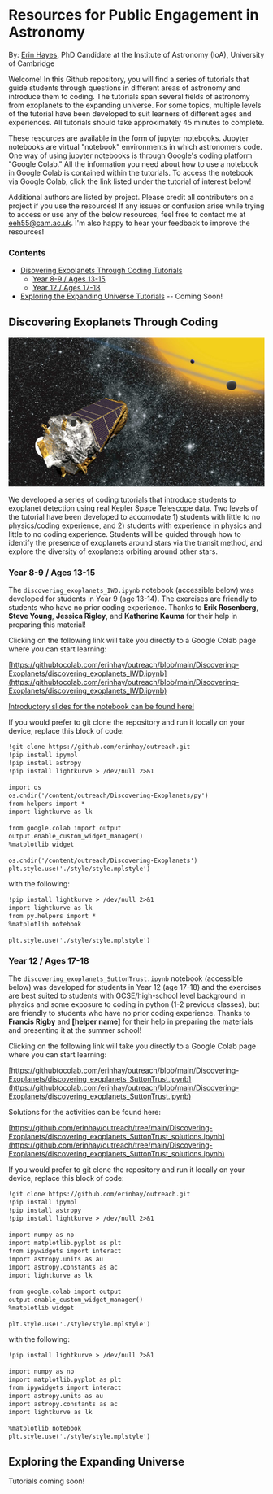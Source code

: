# Resources for Public Engagement in Astronomy

By: [Erin Hayes](https://www.ast.cam.ac.uk/people/Erin.Hayes), PhD Candidate at the Institute of Astronomy (IoA), University of Cambridge

Welcome! In this Github repository, you will find a series of tutorials that guide students through questions in different areas of astronomy and introduce them to coding. The tutorials span several fields of astronomy from exoplanets to the expanding universe. For some topics, multiple levels of the tutorial have been developed to suit learners of different ages and experiences. All tutorials should take approximately 45 minutes to complete.

These resources are available in the form of jupyter notebooks. Jupyter notebooks are virtual "notebook" environments in which astronomers code. One way of using jupyter notebooks is through Google's coding platform "Google Colab." All the information you need about how to use a notebook in Google Colab is contained within the tutorials. To access the notebook via Google Colab, click the link listed under the tutorial of interest below!

Additional authors are listed by project. Please credit all contributers on a project if you use the resources! If any issues or confusion arise while trying to access or use any of the below resources, feel free to contact me at <eeh55@cam.ac.uk>. I'm also happy to hear your feedback to improve the resources!

### Contents
* [Disovering Exoplanets Through Coding Tutorials](https://github.com/erinhay/outreach?tab=readme-ov-file#discovering-exoplanets-through-coding)
  *  [Year 8-9 / Ages 13-15](https://github.com/erinhay/outreach?tab=readme-ov-file#year-8-9--ages-13-15)
  *  [Year 12 / Ages 17-18](https://github.com/erinhay/outreach?tab=readme-ov-file#year-12--ages-17-18)
* [Exploring the Expanding Universe Tutorials](https://github.com/erinhay/outreach/blob/main/README.md#exploring-the-expanding-universe) -- Coming Soon!

## Discovering Exoplanets Through Coding

![Kepler](https://github.com/erinhay/outreach/blob/main/Discovering-Exoplanets/images/kepler.jpeg?raw=1)

We developed a series of coding tutorials that introduce students to exoplanet detection using real Kepler Space Telescope data. Two levels of the tutorial have been developed to accomodate 1) students with little to no physics/coding experience, and 2) students with experience in physics and little to no coding experience. Students will be guided through how to identify the presence of exoplanets around stars via the transit method, and explore the diversity of exoplanets orbiting around other stars.

### Year 8-9 / Ages 13-15

The `discovering_exoplanets_IWD.ipynb` notebook (accessible below) was developed for students in Year 9 (age 13-14). The exercises are friendly to students who have no prior coding experience. Thanks to **Erik Rosenberg**, **Steve Young**, **Jessica Rigley**, and **Katherine Kauma** for their help in preparing this material!

Clicking on the following link will take you directly to a Google Colab page where you can start learning:

[https://githubtocolab.com/erinhay/outreach/blob/main/Discovering-Exoplanets/discovering_exoplanets_IWD.ipynb](https://githubtocolab.com/erinhay/outreach/blob/main/Discovering-Exoplanets/discovering_exoplanets_IWD.ipynb)

[Introductory slides for the notebook can be found here!](https://docs.google.com/presentation/d/1yp81eEi25TsnwC7Tj5q4aTMXgA4wmSRPiMUphiycehQ/edit?usp=sharing)

If you would prefer to git clone the repository and run it locally on your device, replace this block of code:

```
!git clone https://github.com/erinhay/outreach.git
!pip install ipympl
!pip install astropy
!pip install lightkurve > /dev/null 2>&1 

import os
os.chdir('/content/outreach/Discovering-Exoplanets/py')
from helpers import *
import lightkurve as lk

from google.colab import output
output.enable_custom_widget_manager()
%matplotlib widget

os.chdir('/content/outreach/Discovering-Exoplanets')
plt.style.use('./style/style.mplstyle')
```

with the following:

```
!pip install lightkurve > /dev/null 2>&1 
import lightkurve as lk
from py.helpers import *
%matplotlib notebook

plt.style.use('./style/style.mplstyle')
```

### Year 12 / Ages 17-18

The `discovering_exoplanets_SuttonTrust.ipynb` notebook (accessible below) was developed for students in Year 12 (age 17-18) and the exercises are best suited to students with GCSE/high-school level background in physics and some exposure to coding in python (1-2 previous classes), but are friendly to students who have no prior coding experience. Thanks to **Francis Rigby** and **[helper name]** for their help in preparing the materials and presenting it at the summer school!

Clicking on the following link will take you directly to a Google Colab page where you can start learning:

[https://githubtocolab.com/erinhay/outreach/blob/main/Discovering-Exoplanets/discovering_exoplanets_SuttonTrust.ipynb](https://githubtocolab.com/erinhay/outreach/blob/main/Discovering-Exoplanets/discovering_exoplanets_SuttonTrust.ipynb)

Solutions for the activities can be found here:

[https://github.com/erinhay/outreach/tree/main/Discovering-Exoplanets/discovering_exoplanets_SuttonTrust_solutions.ipynb](https://github.com/erinhay/outreach/tree/main/Discovering-Exoplanets/discovering_exoplanets_SuttonTrust_solutions.ipynb)

If you would prefer to git clone the repository and run it locally on your device, replace this block of code:

```
!git clone https://github.com/erinhay/outreach.git
!pip install ipympl
!pip install astropy
!pip install lightkurve > /dev/null 2>&1 

import numpy as np
import matplotlib.pyplot as plt
from ipywidgets import interact
import astropy.units as au
import astropy.constants as ac
import lightkurve as lk

from google.colab import output
output.enable_custom_widget_manager()
%matplotlib widget

plt.style.use('./style/style.mplstyle')
```

with the following:

```
!pip install lightkurve > /dev/null 2>&1

import numpy as np
import matplotlib.pyplot as plt
from ipywidgets import interact
import astropy.units as au
import astropy.constants as ac
import lightkurve as lk

%matplotlib notebook
plt.style.use('./style/style.mplstyle')
```

## Exploring the Expanding Universe

Tutorials coming soon!
